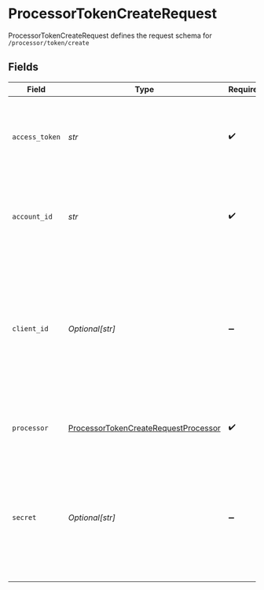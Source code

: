 # ProcessorTokenCreateRequest

ProcessorTokenCreateRequest defines the request schema for `/processor/token/create`


## Fields

| Field                                                                                                                                            | Type                                                                                                                                             | Required                                                                                                                                         | Description                                                                                                                                      |
| ------------------------------------------------------------------------------------------------------------------------------------------------ | ------------------------------------------------------------------------------------------------------------------------------------------------ | ------------------------------------------------------------------------------------------------------------------------------------------------ | ------------------------------------------------------------------------------------------------------------------------------------------------ |
| `access_token`                                                                                                                                   | *str*                                                                                                                                            | :heavy_check_mark:                                                                                                                               | The access token associated with the Item data is being requested for.                                                                           |
| `account_id`                                                                                                                                     | *str*                                                                                                                                            | :heavy_check_mark:                                                                                                                               | The `account_id` value obtained from the `onSuccess` callback in Link                                                                            |
| `client_id`                                                                                                                                      | *Optional[str]*                                                                                                                                  | :heavy_minus_sign:                                                                                                                               | Your Plaid API `client_id`. The `client_id` is required and may be provided either in the `PLAID-CLIENT-ID` header or as part of a request body. |
| `processor`                                                                                                                                      | [ProcessorTokenCreateRequestProcessor](../../models/shared/processortokencreaterequestprocessor.md)                                              | :heavy_check_mark:                                                                                                                               | The processor you are integrating with.                                                                                                          |
| `secret`                                                                                                                                         | *Optional[str]*                                                                                                                                  | :heavy_minus_sign:                                                                                                                               | Your Plaid API `secret`. The `secret` is required and may be provided either in the `PLAID-SECRET` header or as part of a request body.          |